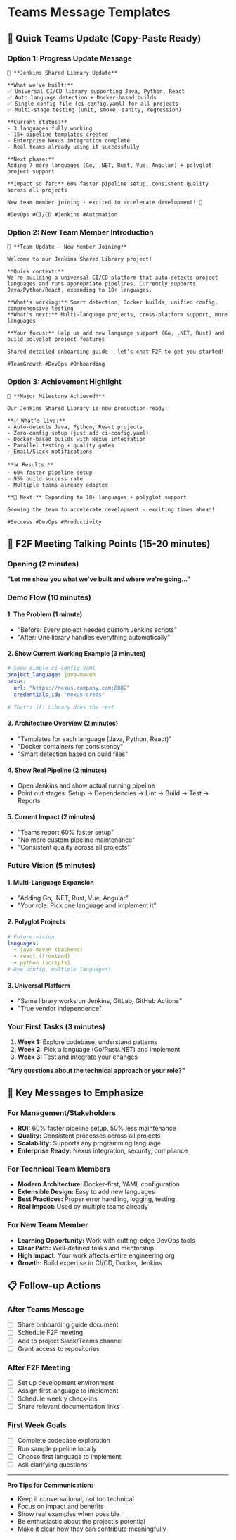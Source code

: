 # Teams Message Templates

## 📱 Quick Teams Update (Copy-Paste Ready)

### Option 1: Progress Update Message
```
🚀 **Jenkins Shared Library Update**

**What we've built:**
✅ Universal CI/CD library supporting Java, Python, React
✅ Auto language detection + Docker-based builds
✅ Single config file (ci-config.yaml) for all projects
✅ Multi-stage testing (unit, smoke, sanity, regression)

**Current status:** 
- 3 languages fully working
- 15+ pipeline templates created
- Enterprise Nexus integration complete
- Real teams already using it successfully

**Next phase:** 
Adding 7 more languages (Go, .NET, Rust, Vue, Angular) + polyglot project support

**Impact so far:** 60% faster pipeline setup, consistent quality across all projects

New team member joining - excited to accelerate development! 🎯

#DevOps #CI/CD #Jenkins #Automation
```

### Option 2: New Team Member Introduction
```
👋 **Team Update - New Member Joining**

Welcome to our Jenkins Shared Library project! 

**Quick context:**
We're building a universal CI/CD platform that auto-detects project languages and runs appropriate pipelines. Currently supports Java/Python/React, expanding to 10+ languages.

**What's working:** Smart detection, Docker builds, unified config, comprehensive testing
**What's next:** Multi-language projects, cross-platform support, more languages

**Your focus:** Help us add new language support (Go, .NET, Rust) and build polyglot project features

Shared detailed onboarding guide - let's chat F2F to get you started! 

#TeamGrowth #DevOps #Onboarding
```

### Option 3: Achievement Highlight
```
🎉 **Major Milestone Achieved!**

Our Jenkins Shared Library is now production-ready:

**✅ What's Live:**
- Auto-detects Java, Python, React projects
- Zero-config setup (just add ci-config.yaml)
- Docker-based builds with Nexus integration
- Parallel testing + quality gates
- Email/Slack notifications

**📊 Results:**
- 60% faster pipeline setup
- 95% build success rate
- Multiple teams already adopted

**🚀 Next:** Expanding to 10+ languages + polyglot support

Growing the team to accelerate development - exciting times ahead!

#Success #DevOps #Productivity
```

## 💬 F2F Meeting Talking Points (15-20 minutes)

### Opening (2 minutes)
**"Let me show you what we've built and where we're going..."**

### Demo Flow (10 minutes)

#### 1. **The Problem** (1 minute)
- "Before: Every project needed custom Jenkins scripts"
- "After: One library handles everything automatically"

#### 2. **Show Current Working Example** (3 minutes)
```yaml
# Show simple ci-config.yaml
project_language: java-maven
nexus:
  url: "https://nexus.company.com:8082"
  credentials_id: "nexus-creds"

# That's it! Library does the rest
```

#### 3. **Architecture Overview** (2 minutes)
- "Templates for each language (Java, Python, React)"
- "Docker containers for consistency"
- "Smart detection based on build files"

#### 4. **Show Real Pipeline** (2 minutes)
- Open Jenkins and show actual running pipeline
- Point out stages: Setup → Dependencies → Lint → Build → Test → Reports

#### 5. **Current Impact** (2 minutes)
- "Teams report 60% faster setup"
- "No more custom pipeline maintenance"
- "Consistent quality across all projects"

### Future Vision (5 minutes)

#### 1. **Multi-Language Expansion**
- "Adding Go, .NET, Rust, Vue, Angular"
- "Your role: Pick one language and implement it"

#### 2. **Polyglot Projects**
```yaml
# Future vision
languages:
  - java-maven (backend)
  - react (frontend)  
  - python (scripts)
# One config, multiple languages!
```

#### 3. **Universal Platform**
- "Same library works on Jenkins, GitLab, GitHub Actions"
- "True vendor independence"

### Your First Tasks (3 minutes)
1. **Week 1:** Explore codebase, understand patterns
2. **Week 2:** Pick a language (Go/Rust/.NET) and implement
3. **Week 3:** Test and integrate your changes

**"Any questions about the technical approach or your role?"**

## 🎯 Key Messages to Emphasize

### For Management/Stakeholders
- **ROI:** 60% faster pipeline setup, 50% less maintenance
- **Quality:** Consistent processes across all projects
- **Scalability:** Supports any programming language
- **Enterprise Ready:** Nexus integration, security, compliance

### For Technical Team Members
- **Modern Architecture:** Docker-first, YAML configuration
- **Extensible Design:** Easy to add new languages
- **Best Practices:** Proper error handling, logging, testing
- **Real Impact:** Used by multiple teams already

### For New Team Member
- **Learning Opportunity:** Work with cutting-edge DevOps tools
- **Clear Path:** Well-defined tasks and mentorship
- **High Impact:** Your work affects entire engineering org
- **Growth:** Build expertise in CI/CD, Docker, Jenkins

## 📋 Follow-up Actions

### After Teams Message
- [ ] Share onboarding guide document
- [ ] Schedule F2F meeting
- [ ] Add to project Slack/Teams channel
- [ ] Grant access to repositories

### After F2F Meeting
- [ ] Set up development environment
- [ ] Assign first language to implement
- [ ] Schedule weekly check-ins
- [ ] Share relevant documentation links

### First Week Goals
- [ ] Complete codebase exploration
- [ ] Run sample pipeline locally
- [ ] Choose first language to implement
- [ ] Ask clarifying questions

---

**Pro Tips for Communication:**
- Keep it conversational, not too technical
- Focus on impact and benefits
- Show real examples when possible
- Be enthusiastic about the project's potential
- Make it clear how they can contribute meaningfully